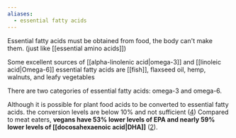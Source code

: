 ```yaml
---
aliases:
  - essential fatty acids
---
```

Essential fatty acids must be obtained from food, the body can't make them. (just like [[essential amino acids]])

Some excellent sources of [[alpha-linolenic acid|omega-3]] and [[linoleic acid|Omega-6]] essential fatty acids are [[fish]], flaxseed oil, hemp, walnuts, and leafy vegetables

There are two categories of essential fatty acids: omega-3 and omega-6.

Although it is possible for plant food acids to be converted to essential fatty acids. the conversion levels are below 10% and not sufficient ([4](https://www.ncbi.nlm.nih.gov/pubmed/12936959))
Compared to meat eaters, **vegans have 53% lower levels of EPA and nearly 59% lower levels of [[docosahexaenoic acid|DHA]]** ([2](http://ajcn.nutrition.org/content/82/2/327.full.pdf+html)).